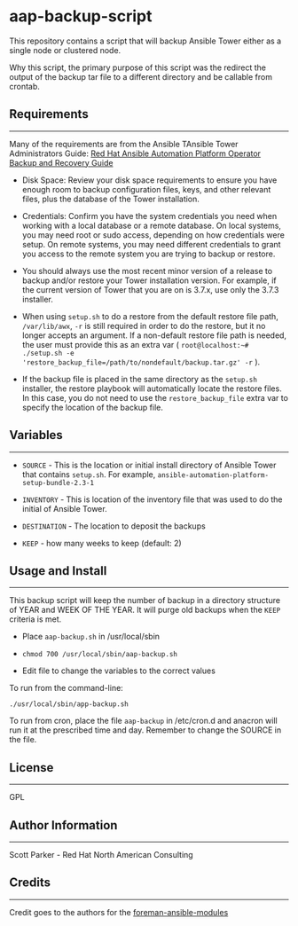 aap-backup-script
=========

This repository contains a script that will backup Ansible Tower either as a single node or clustered node.

Why this script, the primary purpose of this script was the redirect the output of the backup tar file to a different directory and be callable from crontab.

Requirements
------------
---

Many of the requirements are from the Ansible TAnsible Tower Administrators Guide: [Red Hat Ansible Automation Platform Operator Backup and Recovery Guide](https://access.redhat.com/documentation/en-us/red_hat_ansible_automation_platform/2.3/html-single/red_hat_ansible_automation_platform_operator_backup_and_recovery_guide/index)

* Disk Space: Review your disk space requirements to ensure you have enough room to backup configuration files, keys, and other relevant files, plus the database of the Tower installation.

* Credentials: Confirm you have the system credentials you need when working with a local database or a remote database. On local systems, you may need root or sudo access, depending on how credentials were setup. On remote systems, you may need different credentials to grant you access to the remote system you are trying to backup or restore.

* You should always use the most recent minor version of a release to backup and/or restore your Tower installation version. For example, if the current version of Tower that you are on is 3.7.x, use only the 3.7.3 installer.

* When using `setup.sh` to do a restore from the default restore file path, `/var/lib/awx`, `-r` is still required in order to do the restore, but it no longer accepts an argument. If a non-default restore file path is needed, the user must provide this as an extra var ( `root@localhost:~# ./setup.sh -e 'restore_backup_file=/path/to/nondefault/backup.tar.gz' -r` ).

* If the backup file is placed in the same directory as the `setup.sh` installer, the restore playbook will automatically locate the restore files. In this case, you do not need to use the `restore_backup_file` extra var to specify the location of the backup file.

Variables
--------------
---

* `SOURCE` - This is the location or initial install directory of Ansible Tower that contains `setup.sh`. For example, `ansible-automation-platform-setup-bundle-2.3-1`

* `INVENTORY` - This is location of the inventory file that was used to do the initial of Ansible Tower.

* `DESTINATION` - The location to deposit the backups

* `KEEP` - how many weeks to keep (default: 2)

Usage and Install
----------------
---

This backup script will keep the number of backup in a directory structure of YEAR and WEEK OF THE YEAR.  It will purge old backups when the `KEEP` criteria is met.

* Place `aap-backup.sh` in /usr/local/sbin

* `chmod 700 /usr/local/sbin/aap-backup.sh`

* Edit file to change the variables to the correct values

To run from the command-line:

`./usr/local/sbin/app-backup.sh`

To run from cron, place the file `aap-backup` in /etc/cron.d and anacron will run it at the prescribed time and day. Remember to change the SOURCE in the file.


License
-------
---

GPL

Author Information
------------------
---

Scott Parker - Red Hat North American Consulting

Credits
-------------------
---
Credit goes to the authors for the [foreman-ansible-modules](https://github.com/theforeman/foreman-ansible-modules)

